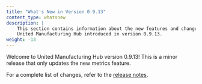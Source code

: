 ```yaml
---
title: "What's New in Version 0.9.13"
content_type: whatsnew
description: |
    This section contains information about the new features and changes in the
    United Manufacturing Hub introduced in version 0.9.13.
weight: -13
---
```


<!-- overview -->

Welcome to United Manufacturing Hub version 0.9.13! This is a minor release that
only updates the new metrics feature.
<!-- insert a one-liner about the release here -->

For a complete list of changes, refer to the
[release notes](https://github.com/united-manufacturing-hub/united-manufacturing-hub/releases/tag/v0.9.13/).

<!-- body -->